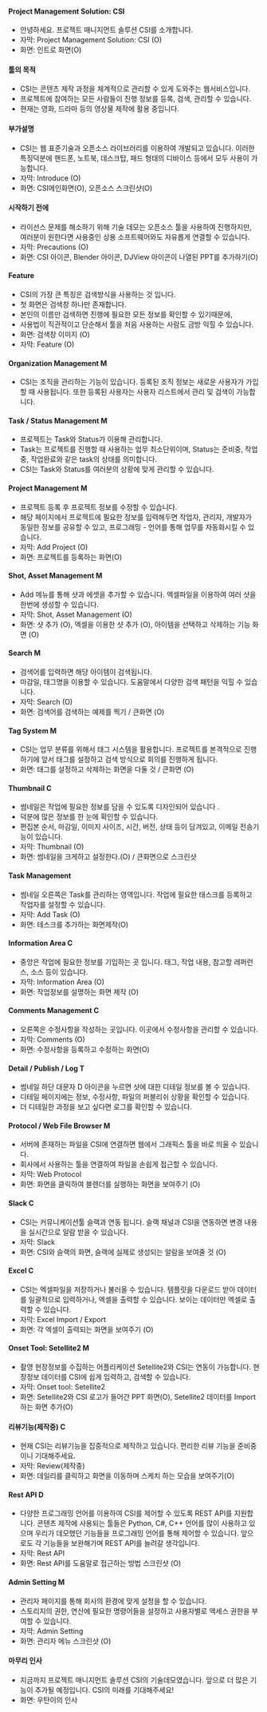 #### Project Management Solution: CSI
- 안녕하세요. 프로젝트 매니지먼트 솔루션 CSI를 소개합니다.
- 자막: Project Management Solution: CSI (O)
- 화면: 인트로 화면(O)

#### 툴의 목적
- CSI는 콘텐츠 제작 과정을 체계적으로 관리할 수 있게 도와주는 웹서비스입니다.
- 프로젝트에 참여하는 모든 사람들이 진행 정보를 등록, 검색, 관리할 수 있습니다.
- 현재는 영화, 드라마 등의 영상물 제작에 활용 중입니다.

#### 부가설명
- CSI는 웹 표준기술과 오픈소스 라이브러리를 이용하여 개발되고 있습니다. 이러한 특징덕분에 핸드폰, 노트북, 데스크탑, 패드 형태의 디바이스 등에서 모두 사용이 가능합니다.
- 자막:  Introduce (O)
- 화면: CSI메인화면(O), 오픈소스 스크린샷(O)

#### 시작하기 전에
- 라이선스 문제를 해소하기 위해 기술 데모는 오픈소스 툴을 사용하여 진행하지만, 여러분이 원한다면 사용중인 상용 소프트웨어와도 자유롭게 연결할 수 있습니다.
- 자막:  Precautions (O)
- 화면: CSI 아이콘, Blender 아이콘, DJView 아이콘이 나열된 PPT를 추가하기(O)

#### Feature
- CSI의 가장 큰 특징은 검색방식을 사용하는 것 입니다.
- 첫 화면은 검색창 하나만 존재합니다.
- 본인의 이름만 검색하면 진행에 필요한 모든 정보를 확인할 수 있기때문에,
- 사용법이 직관적이고 단순해서 툴을 처음 사용하는 사람도 금방 익힐 수 있습니다.
- 화면: 검색창 이미지 (O)
- 자막: Feature (O)

#### Organization Management M
- CSI는 조직을 관리하는 기능이 있습니다. 등록된 조직 정보는 새로운 사용자가 가입할 때 사용됩니다. 또한 등록된 사용자는 사용자 리스트에서 관리 및 검색이 가능합니다.

#### Task / Status Management M
- 프로젝트는 Task와 Status가 이용해 관리합니다.
- Task는 프로젝트를 진행할 때 사용하는 업무 최소단위이며, Status는 준비중, 작업중, 작업완료와 같은 task의 상태를 의미합니다.
- CSI는 Task와 Status를 여러분의 상황에 맞게 관리할 수 있습니다.

#### Project Management M
- 프로젝트 등록 후 프로젝트 정보를 수정할 수 있습니다.
- 해당 페이지에서 프로젝트에 필요한 정보를 입력해두면 작업자, 관리자, 개발자가 동일한 정보를 공유할 수 있고, 프로그래밍 - 언어를 통해 업무를 자동화시킬 수 있습니다.
- 자막: Add Project (O)
- 화면: 프로젝트를 등록하는 화면(O)


#### Shot, Asset Management M
- Add 메뉴를 통해 샷과 에셋을 추가할 수 있습니다. 엑셀파일을 이용하여 여러 샷을 한번에 생성할 수 있습니다.
- 자막: Shot, Asset Management (O)
- 화면: 샷 추가 (O), 엑셀을 이용한 샷 추가 (O), 아이템을 선택하고 삭제하는 기능 화면 (O)

#### Search M
- 검색어를 입력하면 해당 아이템이 검색됩니다.
- 마감일, 태그명을 이용할 수 있습니다. 도움말에서 다양한 검색 패턴을 익힐 수 있습니다.
- 자막: Search (O)
- 화면: 검색어를 검색하는 예제를 찍기 / 큰화면 (O)

#### Tag System M
- CSI는 업무 분류를 위해서 태그 시스템을 활용합니다. 프로젝트를 본격적으로 진행하기에 앞서 태그를 설정하고 검색 방식으로 회의를 진행하게 됩니다.
- 화면: 태그를 설정하고 삭제하는 화면을 다둘 것  / 큰화면 (O)


#### Thumbnail C
- 썸네일은 작업에 필요한 정보를 담을 수 있도록 디자인되어 있습니다 .
- 덕분에 많은 정보를 한 눈에 확인할 수 있습니다.
- 편집본 순서, 마감일, 이미지 사이즈, 시간, 버전, 상태 등이 담겨있고, 이메일 전송기능이 있습니다.
- 자막: Thumbnail (O)
- 화면: 썸네일을 크게하고 설정한다.(O) / 큰화면으로 스크린샷

#### Task Management
- 썸네일 오른쪽은 Task를 관리하는 영역입니다. 작업에 필요한 태스크를 등록하고 작업자를 설정할 수 있습니다.
- 자막: Add Task (O)
- 화면: 테스크를 추가하는 화면제작(O)

#### Information Area C
- 중앙은 작업에 필요한 정보를 기입하는 곳 입니다. 태그, 작업 내용, 참고할 레퍼런스, 소스 등이 있습니다.
- 자막: Information Area (O)
- 화면: 작업정보를 설명하는 화면 제작 (O)

#### Comments Management C
- 오른쪽은 수정사항을 작성하는 곳입니다. 이곳에서 수정사항을 관리할 수 있습니다.
- 자막: Comments (O)
- 화면: 수정사항을 등록하고 수정하는 화면(O)

#### Detail / Publish / Log T
- 썸네일 하단 대문자 D 아이콘을 누르면 샷에 대한 디테일 정보를 볼 수 있습니다.
- 디테일 페이지에는 정보, 수정사항, 파일의 퍼블리쉬 상황을 확인할 수 있습니다.
- 더 디테일한 과정을 보고 싶다면 로그를 확인할 수 있습니다.

#### Protocol / Web File Browser M
- 서버에 존재하는 파일을 CSI에 연결하면 웹에서 그래픽스 툴을 바로 띄울 수 있습니다.
- 회사에서 사용하는 툴을 연결하여 파일을 손쉽게 접근할 수 있습니다.
- 자막: Web Protocol
- 화면: 화면을 클릭하여 블렌더를 실행하는 화면을 보여주기 (O)

#### Slack C
- CSI는 커뮤니케이션툴 슬랙과 연동 됩니다. 슬랙 채널과 CSI을 연동하면 변경 내용을 실시간으로 알람 받을 수 있습니다.
- 자막: Slack
- 화면: CSI와 슬랙의 화면, 슬랙에 실제로 생성되는 알람을 보여줄 것 (O)

#### Excel C
- CSI는 엑셀파일을 저장하거나 불러올 수 있습니다. 템플릿을 다운로드 받아 데이터를 일괄적으로 입력하거나, 엑셀을 출력할 수 있습니다. 보이는 데이터만 엑셀로 출력할 수 있습니다.
- 자막: Excel Import / Export
- 화면: 각 엑셀이 출력되는 화면을 보여주기 (O)


#### Onset Tool: Setellite2 M
- 촬영 현장정보를 수집하는 어플리케이션 Setellite2와 CSI는 연동이 가능합니다. 현장정보 데이터를 CSI에 쉽게 입력하고, 검색할 수 있습니다.
- 자막: Onset tool: Setellite2
- 화면: Setellite2와 CSI 로고가 들어간 PPT 화면(O), Setellite2 데이터를 Import하는 화면 추가(O)

#### 리뷰기능(제작중) C
- 현재 CSI는 리뷰기능을 집중적으로 제작하고 있습니다. 편리한 리뷰 기능을 준비중이니 기대해주세요.
- 자막: Review(제작중)
- 화면: 데일리를 클릭하고 화면을 이동하며 스케치 하는 모습을 보여주기(O)

#### Rest API D
- 다양한 프로그래밍 언어를 이용하여 CSI를 제어할 수 있도록 REST API를 지원합니다. 콘텐츠 제작에 사용되는 툴들은 Python, C#, C++ 언어를 많이 사용하고 있으며 우리가 데모했던 기능들을 프로그래밍 언어를 통해 제어할 수 있습니다. 앞으로도 각 기능들을 보완해가며 REST API를 늘려갈 생각입니다.
- 자막: Rest API
- 화면: Rest API를 도움말로 접근하는 방법 스크린샷 (O)

#### Admin Setting M
- 관리자 페이지를 통해 회사의 환경에 맞게 설정을 할 수 있습니다.
- 스토리지의 권한, 연산에 필요한 명령어들을 설정하고 사용자별로 액세스 권한을 부여할 수 있습니다.
- 자막: Admin Setting
- 화면: 관리자 메뉴 스크린샷 (O)

#### 마무리 인사
- 지금까지 프로젝트 매니지먼트 솔루션 CSI의 기술데모였습니다. 앞으로 더 많은 기능이 추가될 예정입니다. CSI의 미래를 기대해주세요!
- 화면: 우탄이의 인사
